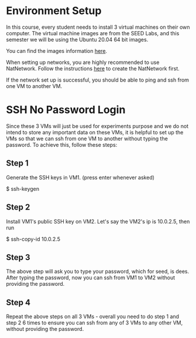 # Environment Setup

In this course, every student needs to install 3 virtual machines on their own computer. The virtual machine images are from the SEED Labs, and this semester we will be using the Ubuntu 20.04 64 bit images.

You can find the images information [here](https://seedsecuritylabs.org/labsetup.html).

When setting up networks, you are highly recommended to use NatNetwork. Follow the instructions [here](http://ns.cs.rpi.edu/vm_manual.pdf) to create the NatNetwork first.

If the network set up is successful, you should be able to ping and ssh from one VM to another VM.

# SSH No Password Login

Since these 3 VMs will just be used for experiments purpose and we do not intend to store any important data on these VMs, it is helpful to set up the VMs so that we can ssh from one VM to another without typing the password. To achieve this, follow these steps:

## Step 1

Generate the SSH keys in VM1. (press enter whenever asked)

$ ssh-keygen

## Step 2

Install VM1's public SSH key on VM2. Let's say the VM2's ip is 10.0.2.5, then run 

$ ssh-copy-id 10.0.2.5

## Step 3

The above step will ask you to type your password, which for seed, is dees. After typing the password, now you can ssh from VM1 to VM2 without providing the password.

## Step 4

Repeat the above steps on all 3 VMs - overall you need to do step 1 and step 2 6 times to ensure you can ssh from any of 3 VMs to any other VM, without providing the password.
